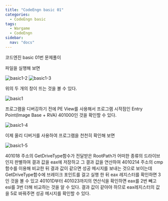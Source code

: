 ```yaml
---
title: "CodeEngn basic 01"
categories:
  - CodeEngn basic
tags:
  - Wargame
  - CodeEngn
sidebar:
  nav: "docs"
---
```

코드엔진 basic 01번 문제풀이

파일을 실행해 보면

![basic1-2](https://user-images.githubusercontent.com/91646923/135457267-41467da4-9e35-4a91-96c3-c775b508ad0c.JPG)
![basic1-3](https://user-images.githubusercontent.com/91646923/135457275-ebae95e4-5c94-40b0-b57a-50de25b700cf.JPG)

위의 두 개의 창이 뜨는 것을 볼 수 있다.

![basic1](https://user-images.githubusercontent.com/91646923/135457288-416b6362-90c0-41f4-b6eb-0d97a1a8514f.JPG)

프로그램을 디버깅하기 전에 PE View를 사용해서 프로그램 시작점인 Entry Point(Image Base + RVA) 401000인 것을 확인할 수 있다.

![basic1-4](https://user-images.githubusercontent.com/91646923/135457292-d8883cc2-7faf-4f79-9cda-9b95e772cd04.JPG)

이제 올리 디버거를 사용하여 프로그램을 천천히 확인해 보면

![basic1-5](https://user-images.githubusercontent.com/91646923/135457297-2b0658db-c965-413d-ba62-48fb33f18428.JPG)

401018 주소의 GetDriveType함수가 전달받은 RootPath가 어떠한 종류의 드라이브인지 판별하여 결과 값을 eax에 저장하고 그 결과 값을 연산하여 4010214 주소의 cmp 함수를 이용해 비교한 뒤 결과 값이 같으면 성공 메시지를 보내는 것으로 보이는데 GetDriveType함수에 브레이크 포인트를 걸고 실행 한 뒤 eax 레지스터를 확인하면 3인 것을 볼 수 있고 40101D부터 401023까지의 연산식을 확인하면 eax를 2번 빼고 esi를 3번 더해 비교하는 것을 알 수 있다. 결과 값이 같아야 하므로 eax레지스터의 값을 5로 바꿔주면 성공 메시지를 확인할 수 있다.


